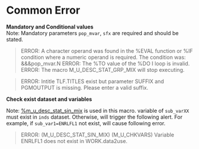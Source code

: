 # Common Error
**Mandatory and Conditional values**<br>
Note: Mandatory parameters `pop_mvar`, `sfx` are required and should be stated.<br>
>ERROR: A character operand was found in the %EVAL function or %IF condition where a numeric operand is required. The condition was: &&&pop_mvar.N 
ERROR: The %TO value of the %DO I loop is invalid.
ERROR: The macro M_U_DESC_STAT_GRP_MIX will stop executing.<br>
 
>ERROR: Intitle TLF.TITLES exist but parameter SUFFIX and PGMOUTPUT is missing. Please enter a valid suffix.<br>

**Check exist dataset and variables**<br>

Note: [%m_u_desc_stat_sin_mix](../../analysis/m_u_desc_stat_sin_mix/m_u_desc_stat_sin_mix_descp.md) is used in this macro. variable of `sub_varXX` must exist in `inds` dataset. Otherwise, will trigger the following alert. For example, if `sub_var1=ENRLFL1` not exist, will cause following error. <br>
>ERROR: (M_U_DESC_STAT_SIN_MIX) (M_U_CHKVARS) Variable ENRLFL1 does not exist in WORK.data2use.
